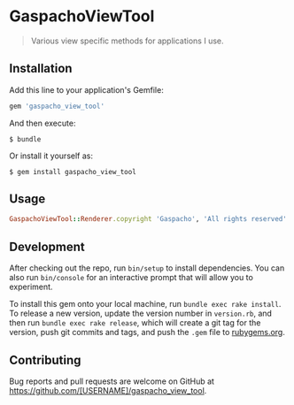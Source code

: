 # GaspachoViewTool

> Various view specific methods for applications I use.

## Installation

Add this line to your application's Gemfile:

```ruby
gem 'gaspacho_view_tool'
```

And then execute:

    $ bundle

Or install it yourself as:

    $ gem install gaspacho_view_tool

## Usage

```ruby
GaspachoViewTool::Renderer.copyright 'Gaspacho', 'All rights reserved'
```

## Development

After checking out the repo, run `bin/setup` to install dependencies. You can also run `bin/console` for an interactive prompt that will allow you to experiment.

To install this gem onto your local machine, run `bundle exec rake install`. To release a new version, update the version number in `version.rb`, and then run `bundle exec rake release`, which will create a git tag for the version, push git commits and tags, and push the `.gem` file to [rubygems.org](https://rubygems.org).

## Contributing

Bug reports and pull requests are welcome on GitHub at https://github.com/[USERNAME]/gaspacho_view_tool.
